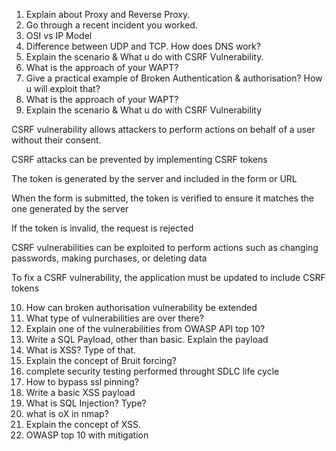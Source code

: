 1. Explain about Proxy and Reverse Proxy.
2. Go through a recent incident you worked.
3. OSI vs IP Model
4. Difference between UDP and TCP. How does DNS work?
5. Explain the scenario & What u do with CSRF Vulnerability.
6. What is the approach of your WAPT?
7. Give a practical example of Broken Authentication & authorisation? How u will exploit that?
8. What is the approach of your WAPT?
9. Explain the scenario & What u do with CSRF Vulnerability

CSRF vulnerability allows attackers to perform actions on behalf of a user without their consent.

CSRF attacks can be prevented by implementing CSRF tokens

The token is generated by the server and included in the form or URL

When the form is submitted, the token is verified to ensure it matches the one generated by the server

If the token is invalid, the request is rejected

CSRF vulnerabilities can be exploited to perform actions such as changing passwords, making purchases, or deleting data

To fix a CSRF vulnerability, the application must be updated to include CSRF tokens

10. How can broken authorisation vulnerability be extended
11. What type of vulnerabilities are over there?
12. Explain one of the vulnerabilities from OWASP API top 10?
13. Write a SQL Payload, other than basic. Explain the payload
14. What is XSS? Type of that.
15. Explain the concept of Bruit forcing?
16. complete security testing performed throught SDLC life cycle
17. How to bypass ssl pinning?
18. Write a basic XSS payload
19.  What is SQL Injection? Type?
20.  what is oX in nmap?
21.  Explain the concept of XSS.
22.   OWASP top 10 with mitigation

